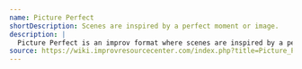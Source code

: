 ```yaml
---
name: Picture Perfect
shortDescription: Scenes are inspired by a perfect moment or image.
description: |
  Picture Perfect is an improv format where scenes are inspired by a perfect moment or image, exploring the story behind it and the characters involved.
source: https://wiki.improvresourcecenter.com/index.php?title=Picture_Perfect
---
```

